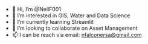 - 👋 Hi, I’m @NeilF001
- 👀 I’m interested in GIS, Water and Data Science
- 🌱 I’m currently learning Streamlit
- 💞️ I’m looking to collaborate on Asset Management
- 📫 I can be reach via email: nfalconersa@gmail.com

<!---
NeilF001/NeilF001 is a ✨ special ✨ repository because its `README.md` (this file) appears on your GitHub profile.
You can click the Preview link to take a look at your changes.
--->
